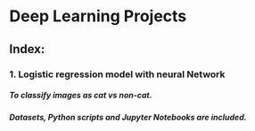 # Deep Learning Projects

## Index:

### 1. Logistic regression model with neural Network 
#####   To classify images as cat vs non-cat.
#####   Datasets, Python scripts and Jupyter Notebooks are included. 
